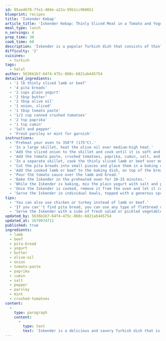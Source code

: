 ```yaml
---
id: 05ae4670-7fe1-404e-a22a-95b1cc960651
blueprint: recipes
title: 'İskender Kebap'
article_title: 'Iskender Kebap: Thinly Sliced Meat in a Tomato and Yogurt Sauce'
meal_type: lunch
n_servings: 4
prep_time: 30
cook_time: 60
description: 'İskender is a popular Turkish dish that consists of thinly sliced lamb, tomato sauce, yogurt, and bread. It is a hearty and satisfying meal that is perfect for a family dinner or special occasion. In this article, we will share with you an easy-to-follow recipe for making Iskender at home.'
difficulty: '2'
cuisines:
  - turkish
tags:
  - halal
author: 5636b1b7-64f4-475c-860c-6821ab445754
detailed_ingredients:
  - '1 lb thinly sliced lamb or beef'
  - '4 pita breads'
  - '2 cups plain yogurt'
  - '2 tbsp butter'
  - '2 tbsp olive oil'
  - '1 onion, sliced'
  - '1 tbsp tomato paste'
  - '1/2 cup canned crushed tomatoes'
  - '2 tsp paprika'
  - '1 tsp cumin'
  - 'Salt and pepper'
  - 'Fresh parsley or mint for garnish'
instructions:
  - 'Preheat your oven to 350°F (175°C).'
  - 'In a large skillet, heat the olive oil over medium-high heat.'
  - 'Add the sliced onion to the skillet and cook until it is soft and translucent.'
  - 'Add the tomato paste, crushed tomatoes, paprika, cumin, salt, and pepper to the skillet. Mix well and let it simmer for 10-15 minutes.'
  - 'In a separate skillet, cook the thinly sliced lamb or beef over medium-high heat until it is browned on all sides.'
  - 'Cut the pita breads into small pieces and place them in a baking dish. Drizzle the bread with the melted butter.'
  - 'Add the cooked lamb or beef to the baking dish, on top of the bread.'
  - 'Pour the tomato sauce over the lamb and bread.'
  - 'Bake the Iskender in the preheated oven for 20-25 minutes.'
  - 'While the Iskender is baking, mix the plain yogurt with salt and pepper to taste.'
  - 'Once the Iskender is cooked, remove it from the oven and let it cool for a few minutes.'
  - 'Serve the Iskender in individual bowls, topped with a generous spoonful of yogurt and some fresh parsley or mint for garnish.'
tips:
  - 'You can also use chicken or turkey instead of lamb or beef.'
  - 'If you can''t find pita bread, you can use any type of flatbread or even sliced bread.'
  - 'Serve the Iskender with a side of fresh salad or pickled vegetables.'
updated_by: 5636b1b7-64f4-475c-860c-6821ab445754
updated_at: 1679974711
published: true
ingredients:
  - lamb
  - beef
  - pita-bread
  - yogurt
  - butter
  - olive-oil
  - onion
  - tomato-paste
  - paprika
  - cumin
  - salt
  - pepper
  - parsley
  - mint
  - crushed-tomatoes
content:
  -
    type: paragraph
    content:
      -
        type: text
        text: 'Iskender is a delicious and savory Turkish dish that is perfect for a special occasion or a family dinner. With a few simple ingredients and some basic cooking skills, you can create a flavorful and satisfying meal that everyone will love. Experiment with the spices and toppings to find your perfect Iskender recipe. Enjoy!'
---
```

